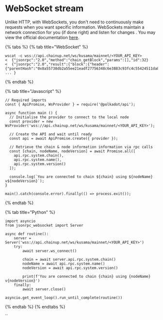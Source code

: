 # WebSocket stream

Unlike HTTP, with WebSockets, you don't need to continuously make requests when you want specific information. WebSockets maintain a network connection for you (if done right) and listen for changes . You may view the official documentation [here](https://wiki.polkadot.network/docs/maintain-wss).&#x20;

{% tabs %}
{% tab title="WebSocket" %}
```
wscat -c wss://api.chainup.net/ws/kusama/mainnet/<YOUR_API_KEY>
<  {"jsonrpc":"2.0","method":"chain_getBlock","params":[],"id":32}
<  {"jsonrpc":"2.0","result":{"block":{"header":{"parentHash":"0x8a55738db2a55ee21eadf27756348c6e3883c93fc4c55424511da8c5ea8d3a13","number":"0xb04b2a", ... }
```
{% endtab %}

{% tab title="Javascript" %}
```
// Required imports
const { ApiPromise, WsProvider } = require('@polkadot/api');

async function main () {
  // Initialise the provider to connect to the local node
  const provider = new WsProvider('wss://api.chainup.net/ws/kusama/mainnet/<YOUR_API_KEY>');

  // Create the API and wait until ready
  const api = await ApiPromise.create({ provider });

  // Retrieve the chain & node information information via rpc calls
  const [chain, nodeName, nodeVersion] = await Promise.all([
    api.rpc.system.chain(),
    api.rpc.system.name(),
    api.rpc.system.version()
  ]);

  console.log(`You are connected to chain ${chain} using ${nodeName} v${nodeVersion}`);
}

main().catch(console.error).finally(() => process.exit());
```
{% endtab %}

{% tab title="Python" %}
```
import asyncio
from jsonrpc_websocket import Server

async def routine():
    server = Server('wss://api.chainup.net/ws/kusama/mainnet/<YOUR_API_KEY>')
    try:
        await server.ws_connect()

        chain = await server.api.rpc.system.chain()
        nodeName = await api.rpc.system.name()
        nodeVersion = await api.rpc.system.version()
        
        print(f'You are connected to chain {chain} using {nodeName} v{nodeVersion}')
    finally:
        await server.close()

asyncio.get_event_loop().run_until_complete(routine())
```
{% endtab %}
{% endtabs %}

``
